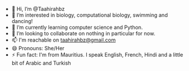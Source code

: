 - 👋 Hi, I’m @Taahirahbz
- 👀 I’m interested in biology, computational biology, swimming and dancing!
- 🌱 I’m currently learning computer science and Python.
- 💞️ I’m looking to collaborate on nothing in particular for now.
- 📫 I'm reachable on taahirahbz@gmail.com
- 😄 Pronouns: She/Her
- ⚡ Fun fact: I'm from Mauritius. I speak English, French, Hindi and a little bit of Arabic and Turkish

<!---
Taahirahbz/Taahirahbz is a ✨ special ✨ repository because its `README.md` (this file) appears on your GitHub profile.
You can click the Preview link to take a look at your changes.
--->
